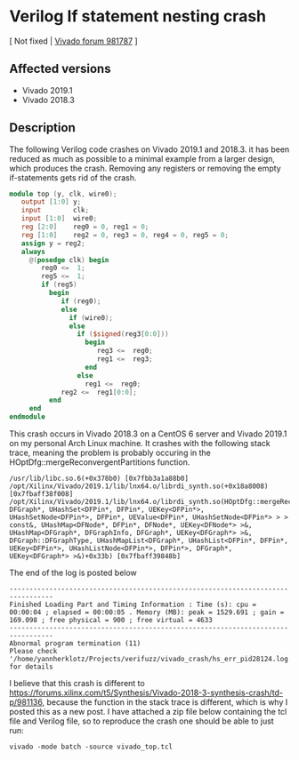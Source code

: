 # Verilog If statement nesting crash

[ Not fixed | [Vivado forum 981787](https://forums.xilinx.com/t5/Synthesis/Vivado-2019-1-Verilog-If-statement-nesting-crash/td-p/981787) ]

## Affected versions

- Vivado 2019.1
- Vivado 2018.3

## Description

The following Verilog code crashes on Vivado 2019.1 and 2018.3. it has been reduced as much as possible to a minimal example from a larger design, which produces the crash. Removing any registers or removing the empty if-statements gets rid of the crash.

```verilog
module top (y, clk, wire0);
   output [1:0] y;
   input        clk;
   input [1:0]  wire0;
   reg [2:0]    reg0 = 0, reg1 = 0;
   reg [1:0]    reg2 = 0, reg3 = 0, reg4 = 0, reg5 = 0;
   assign y = reg2;
   always
     @(posedge clk) begin
        reg0 <=  1;
        reg5 <=  1;
        if (reg5)
          begin
             if (reg0);
             else
               if (wire0);
               else
                 if ($signed(reg3[0:0]))
                   begin
                      reg3 <=  reg0;
                      reg1 <=  reg3;
                   end
                 else
                   reg1 <=  reg0;
             reg2 <=  reg1[0:0];
          end
     end
endmodule
```

This crash occurs in Vivado 2018.3 on a CentOS 6 server and Vivado 2019.1 on my personal Arch Linux machine. It crashes with the following stack trace, meaning the problem is probably occuring in the HOptDfg::mergeReconvergentPartitions function.

```
/usr/lib/libc.so.6(+0x378b0) [0x7fbb3a1a88b0]
/opt/Xilinx/Vivado/2019.1/lib/lnx64.o/librdi_synth.so(+0x18a8008) [0x7fbaff38f008]
/opt/Xilinx/Vivado/2019.1/lib/lnx64.o/librdi_synth.so(HOptDfg::mergeReconvergentPartitions(DFPin*, DFGraph*, UHashSet<DFPin*, DFPin*, UEKey<DFPin*>, UHashSetNode<DFPin*>, DFPin*, UEValue<DFPin*, UHashSetNode<DFPin*> > > const&, UHashMap<DFNode*, DFPin*, DFNode*, UEKey<DFNode*> >&, UHashMap<DFGraph*, DFGraphInfo, DFGraph*, UEKey<DFGraph*> >&, DFGraph::DFGraphType, UHashMapList<DFGraph*, UHashList<DFPin*, DFPin*, UEKey<DFPin*>, UHashListNode<DFPin*>, DFPin*>, DFGraph*, UEKey<DFGraph*> >&)+0x33b) [0x7fbaff39848b]
```

The end of the log is posted below

```
---------------------------------------------------------------------------------
Finished Loading Part and Timing Information : Time (s): cpu = 00:00:04 ; elapsed = 00:00:05 . Memory (MB): peak = 1529.691 ; gain = 169.098 ; free physical = 900 ; free virtual = 4633
---------------------------------------------------------------------------------
Abnormal program termination (11)
Please check '/home/yannherklotz/Projects/verifuzz/vivado_crash/hs_err_pid28124.log' for details
```

I believe that this crash is different to https://forums.xilinx.com/t5/Synthesis/Vivado-2018-3-synthesis-crash/td-p/981136, because the function in the stack trace is different, which is why I posted this as a new post. I have attached a zip file below containing the tcl file and Verilog file, so to reproduce the crash one should be able to just run:

```
vivado -mode batch -source vivado_top.tcl
```

